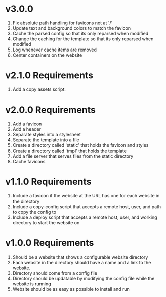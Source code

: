 # v3.0.0

1. Fix absolute path handling for favicons not at '/'
2. Update text and background colors to match the favicon
3. Cache the parsed config so that its only reparsed when modified
4. Change the caching for the template so that its only reparsed when modified
5. Log whenever cache items are removed
6. Center containers on the website

# v2.1.0 Requirements

1. Add a copy assets script.

# v2.0.0 Requirements

1. Add a favicon
2. Add a header
3. Separate styles into a stylesheet
4. Separate the template into a file
5. Create a directory called 'static' that holds the favicon and styles
6. Create a directory called 'tmpl' that holds the template
7. Add a file server that serves files from the static directory
8. Cache favicons

# v1.1.0 Requirements
1. Include a favicon if the website at the URL has one for each website in the
   directory
2. Include a copy-config script that accepts a remote host, user, and path to
   copy the config to
3. Include a deploy script that accepts a remote host, user, and working
   directory to start the website on

# v1.0.0 Requirements

1. Should be a website that shows a configurable website directory
2. Each website in the directory should have a name and a link to the website.
3. Directory should come from a config file
4. Directory should be updatable by modifying the config file while the website
   is running
5. Website should be as easy as possible to install and run
